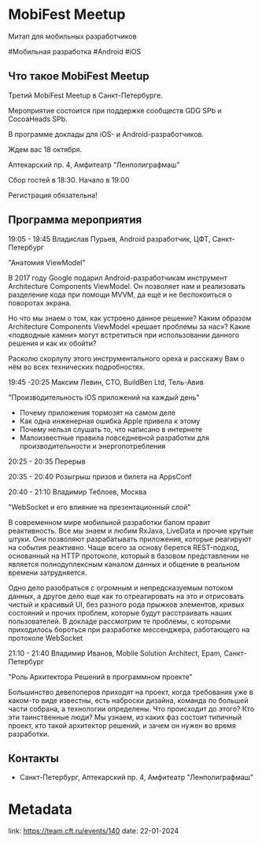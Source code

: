 # MobiFest Meetup

Митап для мобильных разработчиков

\#Мобильная разработка \#Android \#iOS

## Что такое MobiFest Meetup

Третий MobiFest Meetup в Санкт-Петербурге.

Мероприятие состоится при поддержке сообществ GDG SPb и CocoaHeads SPb.

В программе доклады для iOS- и Android-разработчиков.

Ждем вас 18 октября.

Аптекарский пр. 4, Амфитеатр "Ленполиграфмаш"

Сбор гостей в 18:30. Начало в 19:00

Регистрация обязательна!

## Программа мероприятия

19:05 - 19:45 Владислав Пурьев, Android разработчик, ЦФТ, Санкт-Петербург

"Анатомия ViewModel"

В 2017 году Google подарил Android-разработчикам инструмент Architecture Components ViewModel. Он позволяет нам и реализовать разделение кода при помощи MVVM, да ещё и не беспокоиться о поворотах экрана.

Но что мы знаем о том, как устроено данное решение? Каким образом Architecture Components ViewModel «решает проблемы за нас»? Какие «подводные камни» могут встретиться при использовании данного решения и как их обойти?

Расколю скорлупу этого инструментального ореха и расскажу Вам о нём во всех технических подробностях.

19:45 -20:25 Максим Левин, CTO, BuildBen Ltd, Тель-Авив

"Производительность iOS приложений на каждый день"
- Почему приложения тормозят на самом деле
- Как одна инженерная ошибка Apple привела к этому
- Почему нельзя слушать то, что написано в интернете
- Малоизвестные правила повседневной разработки для производительности и энергопотребления

20:25 - 20:35 Перерыв

20:35 - 20:40 Розыгрыш призов и билета на AppsConf

20:40 - 21:10 Владимир Теблоев, Москва

"WebSocket и его влияние на презентационный слой"

В современном мире мобильной разработки балом правит реактивность. Все мы знаем и любим RxJava, LiveData и прочие крутые штуки. Они позволяют разрабатывать приложения, которые реагируют на события реактивно. Чаще всего за основу берется REST-подход, основанный на HTTP протоколе, который в базовом представлении не является полнодуплексным каналом данных и общение в реальном времени затрудняется.

Одно дело разобраться с огромным и непредсказуемым потоком данных, а другое дело еще как то отреагировать на это и отрисовать чистый и красивый UI, без разного рода прыжков элементов, кривых состояний и прочих проблем, которые будут расстраивать наших пользователей. В докладе рассмотрим те проблемы, с которыми приходилось бороться при разработке мессенджера, работающего на протоколе WebSocket

21:10 - 21:40 Владимир Иванов, Mobile Solution Architect, Epam, Санкт-Петербург

"Роль Архитектора Решений в программном проекте"

Большинство девелоперов приходят на проект, когда требования уже в каком-то виде известны, есть наброски дизайна, команда по большей части собрана, а технологии определены. Что происходит до этого? Кто эти таинственные люди?   Мы узнаем, из каких фаз состоит типичный проект, кто такой архитектор решений, и зачем он нужен во время разработки.

## Контакты
- Санкт-Петербург, Аптекарский пр. 4, Амфитеатр "Ленполиграфмаш"

# Metadata
link: https://team.cft.ru/events/140
date: 22-01-2024